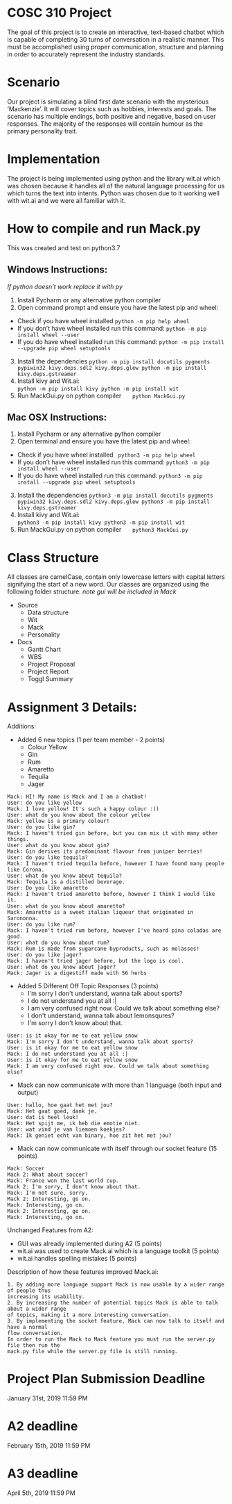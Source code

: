 # COSC 310 Project
The goal of this project is to create an interactive, text-based chatbot which is capable of completing 30 turns of conversation in a realistic manner. This must be accomplished using proper communication, structure and planning in order to accurately represent the industry standards. 

# Scenario
Our project is simulating a blind first date scenario with the mysterious ‘Mackenzie’. It will cover topics such as hobbies, interests and goals. The scenario has multiple endings, both positive and negative, based on user responses. The majority of the responses will contain humour as the primary personality trait.

# Implementation
The project is being implemented using python and the library wit.ai which was chosen because it handles all of the natural language processing for us which turns the text into intents. Python was chosen due to it working well with wit.ai and we were all familiar with it. 

# How to compile and run Mack.py 
This was created and test on python3.7
## Windows Instructions: 

*If python doesn’t work replace it with py*

1. Install Pycharm or any alternative python compiler 
2. Open command prompt and ensure you have the latest pip and wheel:
  - Check if you have wheel installed
	` python -m pip help wheel `
  - If you don’t have wheel installed run this command: 
   `python -m pip install wheel --user  `
  - If you do have wheel installed run this command:
   `python -m pip install --upgrade pip wheel setuptools`
3. Install the dependencies
`python -m pip install docutils pygments pypiwin32 kivy.deps.sdl2 kivy.deps.glew
python -m pip install kivy.deps.gstreamer`
4. Install kivy and Wit.ai:    
`python -m pip install kivy
python -m pip install wit`
5. Run MackGui.py on python compiler
`	python MackGui.py`

## Mac OSX Instructions:
1. Install Pycharm or any alternative python compiler 
2. Open terminal and ensure you have the latest pip and wheel:
  - Check if you have wheel installed
	` python3 -m pip help wheel`
  - If you don’t have wheel installed run this command:
  ` python3 -m pip install wheel --user  `
  - If you do have wheel installed run this command:
  ` python3 -m pip install --upgrade pip wheel setuptools `
3. Install the dependencies
`python3 -m pip install docutils pygments pypiwin32 kivy.deps.sdl2 kivy.deps.glew
python3 -m pip install kivy.deps.gstreamer`
4. Install kivy and Wit.ai:    
`python3 -m pip install kivy
python3 -m pip install wit`
5. Run MackGui.py on python compiler
`	python3 MackGui.py`

# Class Structure
All classes are camelCase, contain only lowercase letters with capital letters signifying the start of a new word. Our classes are organized using the following folder structure. *note gui will be included in Mack*

  + Source
    + Data structure
    + Wit
    + Mack
    + Personality  
  + Docs
    + Gantt Chart
    + WBS
    + Project Proposal
    + Project Report
    + Toggl Summary
 
# Assignment 3 Details:


Additions: 
  + Added 6 new topics (1 per team member - 2 points)
    + Colour Yellow
    + Gin 
    + Rum
    + Amaretto
    + Tequila
    + Jager
   
```
Mack: HI! My name is Mack and I am a chatbot!
User: do you like yellow
Mack: I love yellow! It's such a happy colour :))
User: what do you know about the colour yellow
Mack: yellow is a primary colour!
User: do you like gin?
Mack: I haven't tried gin before, but you can mix it with many other things.
User: what do you know about gin?
Mack: Gin derives its predominant flavour from juniper berries!
User: do you like tequila?
Mack: I haven't tried tequila before, however I have found many people like Corona.
User: what do you know about tequila?
Mack: Tequila is a distilled beverage.
User: Do you like amaretto
Mack: I haven't tried amaretto before, however I think I would like it.
User: what do you know about amaretto?
Mack: Amaretto is a sweet italian liqueur that originated in Sarononna.
User: do you like rum?
Mack: I haven't tried rum before, however I've heard pina coladas are good.
User: what do you know about rum?
Mack: Rum is made from sugarcane byproducts, such as molasses!
User: do you like jager?
Mack: I haven't tried jager before, but the logo is cool.
User: what do you know about jager?
Mack: Jager is a digestiff made with 56 herbs
```
  + Added 5 Different Off Topic Responses (3 points)
    + I'm sorry I don't understand, wanna talk about sports?
    + I do not understand you at all :|
    + I am very confused right now. Could we talk about something else?
    + I don't understand, wanna talk about lemonsqures?
    + I'm sorry I don't know about that.
   
```
User: is it okay for me to eat yellow snow
Mack: I'm sorry I don't understand, wanna talk about sports?
User: is it okay for me to eat yellow snow
Mack: I do not understand you at all :|
User: is it okay for me to eat yellow snow
Mack: I am very confused right now. Could we talk about something else?
```
  
  + Mack can now communicate with more than 1 language (both input and output)

```
User: hallo, hoe gaat het met jou?
Mack: Het gaat goed, dank je.
User: dat is heel leuk!
Mack: Het spijt me, ik heb die emotie niet.
User: wat vind je van liemoen koekjes?
Mack: Ik geniet echt van binary, hoe zit het met jou?
```
  + Mack can now communicate with itself through our socket feature (15 points)

```
Mack: Soccer
Mack 2: What about soccer?
Mack: France won the last world cup.
Mack 2: I'm sorry, I don't know about that.
Mack: I'm not sure, sorry.
Mack 2: Interesting, go on.
Mack: Interesting, go on.
Mack 2: Interesting, go on.
Mack: Interesting, go on.
```
Unchanged Features from A2: 
  + GUI was already implemented during A2 (5 points)
  + wit.ai was used to create Mack.ai which is a language toolkit (5 points)
  + wit.ai handles spelling mistakes (5 points)
    

Description of how these features improved Mack.ai: 
```
1. By adding more language support Mack is now usable by a wider range of people thus 
increasing its usability.
2. By increasing the number of potential topics Mack is able to talk about a wider range 
of topics, making it a more interesting conversation.
3. By implementing the socket feature, Mack can now talk to itself and have a normal 
flow conversation. 
In order to run the Mack to Mack feature you must run the server.py file then run the 
mack.py file while the server.py file is still running.
```

# Project Plan Submission Deadline
January 31st, 2019 11:59 PM 

# A2 deadline
February 15th, 2019 11:59 PM 

# A3 deadline
April 5th, 2019 11:59 PM
